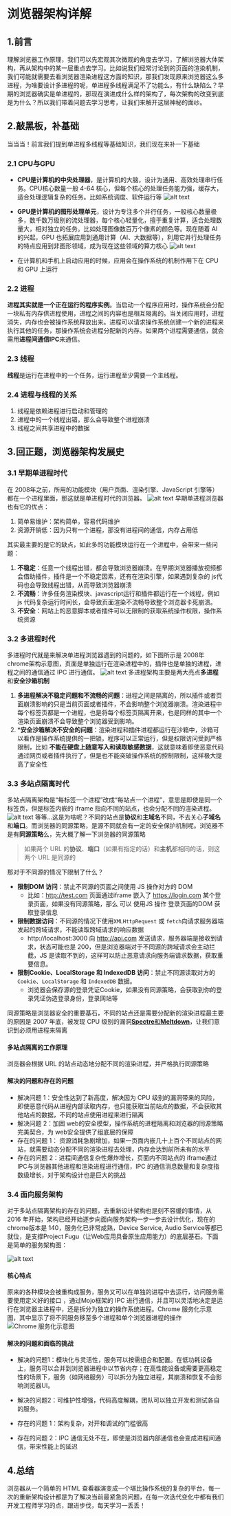 # 浏览器架构详解

## 1.前言
理解浏览器工作原理，我们可以先宏观其次微观的角度去学习，了解浏览器大体架构，再从架构中的某一层重点去学习。比如说我们经常讨论到的页面的渲染机制，我们可能就需要去看浏览器渲染进程这方面的知识，那我们发现原来浏览器这么多进程，为啥要设计多进程的呢，单进程多线程满足不了功能么，有什么缺陷么？早期的浏览器确实是单进程的，那现在演进成什么样的架构了，每次架构的改变到底是为什么？所以我们带着问题去学习思考，让我们来解开这层神秘的面纱。
## 2.敲黑板，补基础
当当当！前言我们提到单进程多线程等基础知识，我们现在来补一下基础
### 2.1 CPU与GPU
- **CPU是计算机的中央处理器**，是计算机的大脑，设计为通用、高效处理串行任务。CPU核心数量一般 4-64 核心，但每个核心的处理任务能力强，缓存大，适合处理逻辑复杂的任务。比如系统调度、软件运行等
![alt text](../assets/images/cpu.png)
- **GPU是计算机的图形处理单元**，设计为专注多个并行任务，一般核心数量极多，数千数万级别的流处理器，每个核心轻量化，擅于重复计算，适合处理数量大，相对独立的任务。比如处理图像数百万个像素的颜色等。现在随着 AI 的兴起，GPU 也拓展应用到通用计算（AI、大数据等），利用它并行处理任务的特点应用到非图形领域，成为现在这些领域的算力核心
![alt text](../assets/images/gpu.png)

- 在计算机和手机上启动应用的时候，应用会在操作系统的机制作用下在 CPU 和 GPU 上运行
### 2.2 进程
**进程其实就是一个正在运行的程序实例**。当启动一个程序应用时，操作系统会分配一块私有内存供进程使用，进程之间的内容也是相互隔离的。当关闭应用时，进程消失，内存也会被操作系统释放出来。进程可以请求操作系统创建一个新的进程来执行其他的任务，那操作系统会进程分配新的内存。如果两个进程需要通信，就会需用**进程间通信IPC**来通信。
### 2.3 线程
**线程**是运行在进程中的一个任务，运行进程至少需要一个主线程。

### 2.4 进程与线程的关系
1. 线程是依赖进程进行启动和管理的
2. 进程中的一个线程出错，那么会导致整个进程崩溃
3. 线程之间共享进程中的数据
## 3.回正题，浏览器架构发展史

### 3.1 早期单进程时代
在 2008年之前，所用的功能模块（用户页面、渲染引擎、JavaScript 引擎等）都在一个进程里面，那这就是单进程时代的浏览器。
![alt text](../assets/images/monolithic.png)
早期单进程浏览器也有它的优点：
1. 简单易维护：架构简单，容易代码维护
2. 资源开销低：因为只有一个进程，那没有进程间的通信，内存占用低  

其实最主要的是它的缺点，如此多的功能模块运行在一个进程中，会带来一些问题：
1. **不稳定**：任意一个线程出错，都会导致浏览器崩溃。在早期浏览器播放视频都会借助插件，插件是一个不稳定因素，还有在渲染引擎，如果遇到复杂的 js代码也会导致线程出错，从而导致浏览器崩溃
2. **不流畅**：许多任务渲染模块、javascript运行和插件都运行在一个线程，例如 js 代码复杂运行时间长，会导致页面渲染不流畅导致整个浏览器卡死崩溃。
3. **不安全**：网站上的恶意脚本或者插件可以无限制的获取系统操作权限，操作系统资源

### 3.2 多进程时代
多进程时代就是来解决单进程浏览器遇到的问题的，如下图所示是 2008年 chrome架构示意图，页面是单独运行在渲染进程中的，插件也是单独的进程，进程之间的通信通过 IPC 进行通信。
![alt text](../assets/images/multi_process.png)
多进程架构主要是两大亮点**多进程**和**安全沙箱机制**
1. **多进程解决不稳定问题和不流畅的问题**：进程之间是隔离的，所以插件或者页面崩溃影响的只是当前页面或者插件，不会影响整个浏览器崩溃。渲染进程中每个标签页都是一个进程，也是将每个标签页隔离开来，也是同样的其中一个渲染页面崩溃不会导致整个浏览器受到影响。
2. ***安全沙箱解决不安全的问题**：渲染进程和插件进程都运行在沙箱中，沙箱可以看作是操作系统提供的一把锁，程序可以正常运行，但是权限访问受到严格限制，比如 **不能在硬盘上随意写入和读取敏感数据**，这就意味着即使恶意代码通过网页或者插件执行了，但是也不能突破操作系统的控制限制，这样极大提高了安全性
### 3.3 多站点隔离时代
多站点隔离架构是“每标签一个进程”改成“每站点一个进程”，意思是即使是同一个标签页，但是标签内嵌的 iframe 指向不同的站点，也会分配不同的渲染进程。
![alt text](../assets/images/site_isolation.png)
等等...这是为啥呢？不同的站点是**协议**和**主域名**不同，不去关心**子域名**和**端口**。而浏览器的同源策略，是源不同就会有一定的安全保护机制呢。浏览器不是有**同源策略**么，先大概了解一下浏览器的同源策略
> 如果两个 URL 的**协议**、**端口**（如果有指定的话）和**主机**都相同的话，则这两个 URL 是同源的

那对于不同源的情况下限制了什么？
- **限制DOM 访问**：禁止不同源的页面之间使用 JS 操作对方的 DOM
    - 比如：http://test.com 页面通过iframe 嵌入了 https://login.com 某个登录页面，如果没有同源策略，那么 可以 使用JS 操作 登录页面的DOM 获取登录信息
- **限制数据访问**：不同源的情况下使用`XMLHttpRequest` 或 `fetch`向请求服务器端发起的跨域请求，不能读取跨域请求的响应数据
    -  http://localhost:3000 向 http://api.com 发送请求，服务器端是接收到请求，状态可能也是 200，但是浏览器端对于不同源的跨域请求会主动拦截，JS 是读取不到的，这样可以防止恶意请求向服务端请求数据，获取重要信息。
- **限制Cookie、LocalStorage 和 IndexedDB 访问**：禁止不同源读取对方的 `Cookie`、`LocalStorage` 和 `IndexedDB` 数据。
    - 浏览器会保存源的登录凭证Cookie，如果没有同源策略，会获取到你的登录凭证伪造登录身份，登录网站等

同源策略是浏览器安全的重要基石，不同的站点还是需要分配新的渲染进程最主要的原因是 2007 年底，被发现 CPU 级别的漏洞[**Spectre**和**Meltdown**](https://developers.google.com/web/updates/2018/02/meltdown-spectre?hl=zh-cn)，让我们意识到必须用进程来隔离
#### 多站点隔离的工作原理
浏览器会根据 URL 的站点动态地分配不同的渲染进程，并严格执行同源策略
#### 解决的问题和存在的问题
- 解决问题 1：安全性达到了新高度，解决因为 CPU 级别的漏洞带来的风险，即使恶意代码从进程内部读取内存，也只能获取当前站点的数据，不会获取其他站点的数据，不同的站点使用进程来进行隔离
- 解决问题 2：加固 web的安全模型，操作系统的进程隔离和浏览器的同源策略完美契合，为 web安全提供了组底层的保障
- 存在的问题 1： 资源消耗急剧增加，如果一页面内嵌几十上百个不同站点的网站，就需要动态分配不同的渲染进程去处理，内存会达到前所未有的水平
- 存在的问题 2：进程间通信复杂性爆炸增长，页面内不同站点的 iframe通过 IPC与浏览器其他进程和渲染进程进行通信，IPC 的通信消息数量和复杂度指数级增长，对于架构设计也是巨大的挑战
### 3.4 面向服务架构
对于多站点隔离架构的存在的问题，去重新设计架构也是刻不容缓的事情，从 2016 年开始，架构已经开始逐步向面向服务架构一步一步去设计优化，现在的 chrome版本是 140，服务化已非常成熟，Device Service, Audio Service等都已就位，是支撑Project Fugu（让Web应用具备原生应用能力）的底层基石。下面是简单的服务架构图：

![alt text](../assets/images/service_oriented.png)

#### 核心特点
原来的各种模块会被重构成服务，服务又可以在单独的进程中去运行，访问服务需要使用定义好的接口 ，通过Mojo框架的 IPC 进行通信，并且可以灵活地决定是运行在浏览器主进程中，还是拆分为独立的操作系统进程。Chrome 服务化示意图，其中显示了将不同服务移至多个进程和单个浏览器进程的操作
![Chrome 服务化示意图](../assets/images/chrome-servification-f06f547c54405.svg)

#### 解决的问题和面临的挑战
- 解决的问题1：模块化与灵活性，服务可以按需组合和配置。在低功耗设备上，服务可以合并到浏览器进程中以节省内存；在高性能设备或需要更高稳定性的场景下，服务（如网络服务）可以拆分为独立进程，其崩溃和恢复不会影响浏览器UI。

- 解决的问题2：可维护性增强，代码高度解耦，团队可以独立开发和测试各自的服务。

- 存在的问题 1：架构复杂，对开和调试的门槛很高

- 存在的问题 2：IPC 通信无处不在，即使是浏览器内部通信也会变成进程间通信，带来性能上的延迟

## 4.总结

浏览器从一个简单的 HTML 查看器演变成一个堪比操作系统的复杂的平台，每一次的重新架构设计都是为了解决当前最紧急的问题，在每一次迭代变化中都有我们开发工程师学习的点，跟进步伐，每天学习一丢丢！